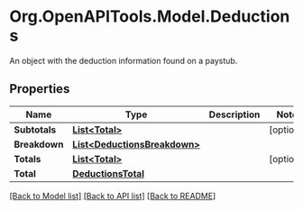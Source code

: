 # Org.OpenAPITools.Model.Deductions
An object with the deduction information found on a paystub.

## Properties

Name | Type | Description | Notes
------------ | ------------- | ------------- | -------------
**Subtotals** | [**List&lt;Total&gt;**](Total.md) |  | [optional] 
**Breakdown** | [**List&lt;DeductionsBreakdown&gt;**](DeductionsBreakdown.md) |  | 
**Totals** | [**List&lt;Total&gt;**](Total.md) |  | [optional] 
**Total** | [**DeductionsTotal**](DeductionsTotal.md) |  | 

[[Back to Model list]](../README.md#documentation-for-models) [[Back to API list]](../README.md#documentation-for-api-endpoints) [[Back to README]](../README.md)

